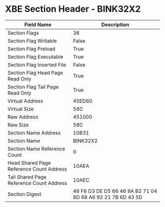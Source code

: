 # XBE Section Header - BINK32X2

| Field Name | Description |
|---|---|
| Section Flags | 36 |
| Section Flag Writable | False |
| Section Flag Preload | True |
| Section Flag Executable | True |
| Section Flag Inserted File | False |
| Section Flag Head Page Read Only | True |
| Section Flag Tail Page Read Only | True |
| Virtual Address | 45ED60 |
| Virtual Size | 58C |
| Raw Address | 451000 |
| Raw Size | 58C |
| Section Name Address | 10B31 |
| Section Name | BINK32X2 |
| Section Name Reference Count | 0 |
| Head Shared Page Reference Count Address | 10AEA |
| Tail Shared Page Reference Count Address | 10AEC |
| Section Digest | 46 F6 D3 DE D5 66 46 9A B2 71 04 8D 68 A6 92 21 7B 6D 43 5D |
